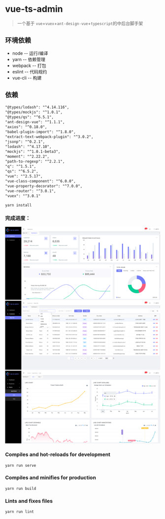 # vue-ts-admin
> 一个基于 `vue`+`vuex`+`ant-design-vue`+`typescript`的中后台脚手架

## 环境依赖

* node -- 运行/编译
* yarn -- 依赖管理
* webpack -- 打包
* eslint -- 代码规约
* vue-cli -- 构建

## 依赖
    "@types/lodash": "^4.14.116",
    "@types/mockjs": "^1.0.1",
    "@types/qs": "^6.5.1",
    "ant-design-vue": "^1.1.1",
    "axios": "^0.18.0",
    "babel-plugin-import": "^1.8.0",
    "extract-text-webpack-plugin": "^3.0.2",
    "jsonp": "^0.2.1",
    "lodash": "^4.17.10",
    "mockjs": "^1.0.1-beta3",
    "moment": "^2.22.2",
    "path-to-regexp": "^2.2.1",
    "q": "^1.5.1",
    "qs": "^6.5.2",
    "vue": "^2.5.17",
    "vue-class-component": "^6.0.0",
    "vue-property-decorator": "^7.0.0",
    "vue-router": "^3.0.1",
    "vuex": "^3.0.1"

```
yarn install
```

### 完成进度：

![dashboard](/images/dashboard.png)
![baseInfo](/images/baseInfo.png)
![lineChart](/images/line-chart.png)


### Compiles and hot-reloads for development
```
yarn run serve
```

### Compiles and minifies for production
```
yarn run build
```

### Lints and fixes files
```
yarn run lint
```
